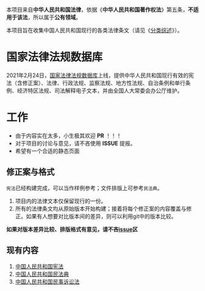 本项目来自**中华人民共和国法律**，依据《**中华人民共和国著作权法**》第五条，**不适用于该法**，所以属于**公有领域**。

本项目旨在收集中国人民共和国现行的各类法律条文（请见《[分类综述](./中华人民共和国法律分类综述.md)》）。

# 国家法律法规数据库

2021年2月24日，[国家法律法规数据库](https://flk.npc.gov.cn/)上线，提供中华人民共和国现行有效的宪法（含修正案）、法律、行政法规、监察法规、地方性法规、自治条例和单行条例、经济特区法规、司法解释电子文本，并由全国人大常委会办公厅维护。

# 工作
- 由于内容实在太多，小生极其欢迎 **PR** ！！！
- 对于项目的讨论与意见，请不吝使用 **ISSUE** 提报。
- 希望有一个合适的静态页面

## 修正案与格式

`宪法`已经构建完成，可以当作样例参考；文件排版上可参考`民法典`。

1. 项目内的法律文本仅保留现行的一份。
2. 所有的法律条文均从原始版本开始构建；接着将每个修正案的内容覆盖与修正。如果有人想要对比版本间的差异，则可以利用git中的版本比较。

**如果对版本差异比较、排版格式有意见，请不吝[issue](https://github.com/DannyVim/Chinese_Laws/issues)区**

## 现有内容

1. [中国人民共和国宪法](./宪法/八二宪法（现行）.md)
2. [中国人民共和国民法典](./基本法律/中国人民共和国民法典.md)
2. [中国人民共和国民事诉讼法](./基本法律/民事诉讼法2021.md)
